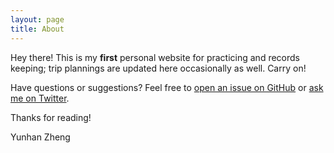 ```yaml
---
layout: page
title: About
---
```


<p class="message">
  Hey there! This is my <strong>first</strong> personal website for practicing and records keeping;
  trip plannings are updated here occasionally as well. Carry on!
</p>

Have questions or suggestions? Feel free to [open an issue on GitHub](https://github.com/Yunhan-Zheng/lmdolphy/issues/new) or [ask me on Twitter](https://twitter.com/DolphyYunhan).

Thanks for reading!

<a href="mailto:yunhan.zheng@hotmail.com"></a>Yunhan Zheng
